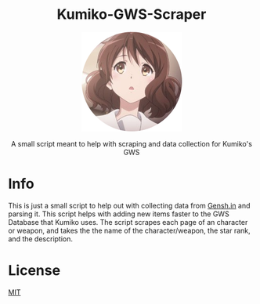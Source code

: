 <div align=center>

# Kumiko-GWS-Scraper

![Kumiko](https://raw.githubusercontent.com/No767/Kumiko/dev/assets/kumiko-resized-round.png)

A small script meant to help with scraping and data collection for Kumiko's GWS

<div align=left>

# Info

This is just a small script to help out with collecting data from [Gensh.in](https://www.gensh.in/) and parsing it. This script helps with adding new items faster to the GWS Database that Kumiko uses. The script scrapes each page of an character or weapon, and takes the the name of the character/weapon, the star rank, and the description.

# License 

[MIT](./LICENSE)